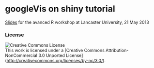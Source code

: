 googleVis on shiny tutorial
===========================

[Slides](http://mages.github.io/googleVis_on_shiny/) for the avanced R workshop at Lancaster University, 21 May 2013

### License 

![Creative Commons License](http://i.creativecommons.org/l/by-nc/3.0/88x31.png)   
This work is licensed under a [Creative Commons Attribution-NonCommercial 3.0 Unported License] (http://creativecommons.org/licenses/by-nc/3.0/).

